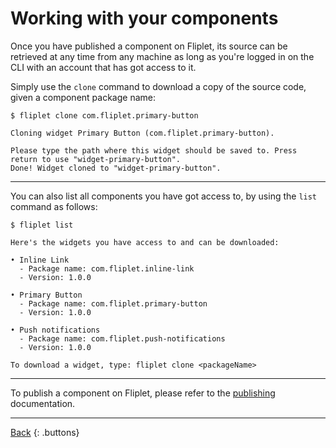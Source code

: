# Working with your components

Once you have published a component on Fliplet, its source can be retrieved at any time from any machine as long as you're logged in on the CLI with an account that has got access to it.

Simply use the `clone` command to download a copy of the source code, given a component package name:

```shell
$ fliplet clone com.fliplet.primary-button

Cloning widget Primary Button (com.fliplet.primary-button).

Please type the path where this widget should be saved to. Press return to use "widget-primary-button".
Done! Widget cloned to "widget-primary-button".
```

---

You can also list all components you have got access to, by using the `list` command as follows:

```shell
$ fliplet list

Here's the widgets you have access to and can be downloaded:

• Inline Link
  - Package name: com.fliplet.inline-link
  - Version: 1.0.0

• Primary Button
  - Package name: com.fliplet.primary-button
  - Version: 1.0.0

• Push notifications
  - Package name: com.fliplet.push-notifications
  - Version: 1.0.0

To download a widget, type: fliplet clone <packageName>
```

---

To publish a component on Fliplet, please refer to the [publishing](../Publishing.md) documentation.

---

[Back](README.md)
{: .buttons}